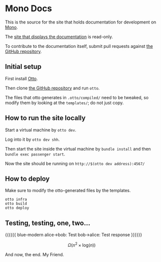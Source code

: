 # Mono Docs

This is the source for the site that holds documentation for development
on [Mono](http://openmono.com).

The [site that displays the documentation](http://developer.kaleidoscope.one)
is read-only.

To contribute to the documentation itself, submit pull requests against
[the GitHub repository](https://github.com/getopenmono/monodocs).

## Initial setup

First install [Otto](https://ottoproject.io/).

Then clone [the GitHub repository](https://github.com/getopenmono/monodocs)
and run `otto`.

The files that otto generates in `.otto/compiled/` need to be tweaked, so
modify them by looking at the `templates/`; do not just copy.

## How to run the site locally

Start a virtual machine by `otto dev`.

Log into it by `otto dev shh`.

Then start the site inside the virtual machine by
`bundle install` and then `bundle exec passenger start`.

Now the site should be running on `http://$(otto dev address):4567/`

## How to deploy

Make sure to modify the otto-generated files by the templates.

```
otto infra
otto build
otto deploy
```

## Testing, testing, one, two...

{{{{{{ blue-modern
    alice->bob: Test
    bob->alice: Test response
}}}}}}

$$\Omega(n^2 \times \text{log}(n))$$

And now, the end.
My Friend.

